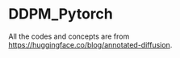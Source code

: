 # DDPM_Pytorch

All the codes and concepts are from <https://huggingface.co/blog/annotated-diffusion>.
